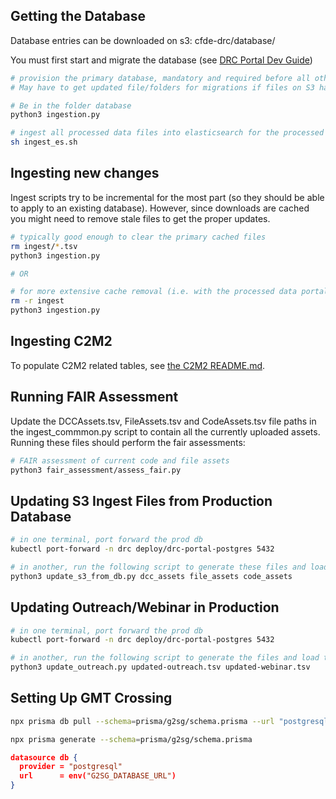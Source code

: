 ## Getting the Database

Database entries can be downloaded on s3: cfde-drc/database/

You must first start and migrate the database (see [DRC Portal Dev Guide](../drc-portals/README.md))

```bash
# provision the primary database, mandatory and required before all other scripts
# May have to get updated file/folders for migrations if files on S3 have a different set of columns (see ingest_common.py)

# Be in the folder database
python3 ingestion.py

# ingest all processed data files into elasticsearch for the processed data search
sh ingest_es.sh
```

## Ingesting new changes

Ingest scripts try to be incremental for the most part (so they should be able to apply to an existing database). However, since downloads are cached you might need to remove stale files to get the proper updates.

```bash
# typically good enough to clear the primary cached files
rm ingest/*.tsv
python3 ingestion.py

# OR

# for more extensive cache removal (i.e. with the processed data portal files), typically shouldn't be necessary
rm -r ingest
python3 ingestion.py
```

## Ingesting C2M2

To populate C2M2 related tables, see [the C2M2 README.md](C2M2/README.md).

## Running FAIR Assessment 

Update the DCCAssets.tsv, FileAssets.tsv and CodeAssets.tsv file paths in the ingest_commmon.py script to contain all the currently uploaded assets. Running these files should perform the fair assessments:
```bash
# FAIR assessment of current code and file assets
python3 fair_assessment/assess_fair.py

```

## Updating S3 Ingest Files from Production Database
```bash
# in one terminal, port forward the prod db
kubectl port-forward -n drc deploy/drc-portal-postgres 5432

# in another, run the following script to generate these files and load them into s3
python3 update_s3_from_db.py dcc_assets file_assets code_assets
```

## Updating Outreach/Webinar in Production
```bash
# in one terminal, port forward the prod db
kubectl port-forward -n drc deploy/drc-portal-postgres 5432

# in another, run the following script to generate the files and load them into s3 & the prod database
python3 update_outreach.py updated-outreach.tsv updated-webinar.tsv
```

## Setting Up GMT Crossing

```bash
npx prisma db pull --schema=prisma/g2sg/schema.prisma --url "postgresql://postgres:<password>@localhost:5436/postgres"

npx prisma generate --schema=prisma/g2sg/schema.prisma
```

```json
datasource db {
  provider = "postgresql"
  url      = env("G2SG_DATABASE_URL")
}
```